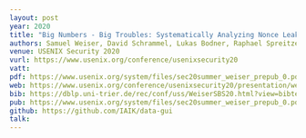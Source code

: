 ```yaml
---
layout: post
year: 2020
title: "Big Numbers - Big Troubles: Systematically Analyzing Nonce Leakage in (EC)DSA Implementations"
authors: Samuel Weiser, David Schrammel, Lukas Bodner, Raphael Spreitzer
venue: USENIX Security 2020
vurl: https://www.usenix.org/conference/usenixsecurity20
vatt: 
pdf: https://www.usenix.org/system/files/sec20summer_weiser_prepub_0.pdf
web: https://www.usenix.org/conference/usenixsecurity20/presentation/weiser
bib: https://dblp.uni-trier.de/rec/conf/uss/WeiserSBS20.html?view=bibtex
pub: https://www.usenix.org/system/files/sec20summer_weiser_prepub_0.pdf
github: https://github.com/IAIK/data-gui
talk: 
---
```


